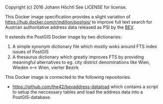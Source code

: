 Copyright (c) 2016 Johann Höchtl
See LICENSE for license.

This Docker image specification provides a slight variation of https://hub.docker.com/r/mdillon/postgis/ to improve full text search for Austrian authoritative address data released as PSI by the [BEV](http://www.bev.gv.at/portal/page?_pageid=713,2601271&_dad=portal&_schema=PORTAL).


It extends the PostGIS Docker image by two dictionaries:

1. A simple synonym dictionary file which mostly woks around FTS index issues of PostGIS
2. A thesaurus dictionary which greatly improves FTS by providing meaningful alternatives to eg. city district denominations like
    Wien, Wieden <--> Wien, vierter Bezirk

This Docker image is connected to the following repositories:
* https://github.com/the42/bevaddress-dataload which contains a script to setup the neccessary tables and load the address data into a PostGIS-database.
